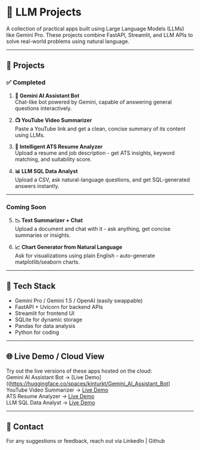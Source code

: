 # 🤖 LLM Projects

A collection of practical apps built using Large Language Models (LLMs) like Gemini Pro. These projects combine FastAPI, Streamlit, and LLM APIs to solve real-world problems using natural language.

---

## 📂 Projects

### ✅ Completed

1. **🧠 Gemini AI Assistant Bot**  
   Chat-like bot powered by Gemini, capable of answering general questions interactively.

2. **📺 YouTube Video Summarizer**  
   Paste a YouTube link and get a clean, concise summary of its content using LLMs.

3. **📄 Intelligent ATS Resume Analyzer**  
   Upload a resume and job description - get ATS insights, keyword matching, and suitability score.

4. **📊 LLM SQL Data Analyst**  
   Upload a CSV, ask natural-language questions, and get SQL-generated answers instantly.

---

### Coming Soon

5. **📉 Text Summarizer + Chat**  
   Upload a document and chat with it - ask anything, get concise summaries or insights.

6. **📈 Chart Generator from Natural Language**  
   Ask for visualizations using plain English - auto-generate matplotlib/seaborn charts.

---

## 🧰 Tech Stack

- Gemini Pro / Gemini 1.5 / OpenAI (easily swappable)
- FastAPI + Uvicorn for backend APIs
- Streamlit for frontend UI
- SQLite for dynamic storage
- Pandas for data analysis
- Python for coding

---

## 🌐 Live Demo / Cloud View

Try out the live versions of these apps hosted on the cloud: <br>
Gemini AI Assistant Bot → [Live Demo]((https://huggingface.co/spaces/kinturkt/Gemini_AI_Assistant_Bot) <br>
YouTube Video Summarizer → [Live Demo](https://huggingface.co/spaces/kinturkt/YT_Summarizer_App?logs=container) <br>
ATS Resume Analyzer → [Live Demo](url) <br>
LLM SQL Data Analyst → [Live Demo](url) 

---
## 📧 Contact
For any suggestions or feedback, reach out via LinkedIn | Github
